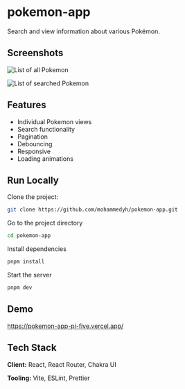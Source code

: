 # pokemon-app

Search and view information about various Pokémon.

## Screenshots

![List of all Pokemon](https://raw.githubusercontent.com/mohammedyh/pokemon-app/master/public/screenshot.png)

![List of searched Pokemon](https://github.com/mohammedyh/pokemon-app/blob/master/public/screenshot-2.png?raw=true)

## Features

- Individual Pokemon views
- Search functionality
- Pagination
- Debouncing
- Responsive
- Loading animations

## Run Locally

Clone the project:

```bash
git clone https://github.com/mohammedyh/pokemon-app.git
```

Go to the project directory

```bash
cd pokemon-app
```

Install dependencies

```bash
pnpm install
```

Start the server

```bash
pnpm dev
```

## Demo

https://pokemon-app-pi-five.vercel.app/

## Tech Stack

**Client:** React, React Router, Chakra UI

**Tooling:** Vite, ESLint, Prettier
